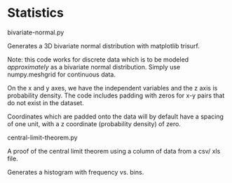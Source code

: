 # Statistics

bivariate-normal.py

Generates a 3D bivariate normal distribution with matplotlib trisurf.

Note: this code works for discrete data which is to be modeled _approximately_ as a bivariate normal distribution. Simply use numpy.meshgrid for continuous data.

On the x and y axes, we have the independent variables and the z axis is probability density. The code includes padding with zeros for x-y pairs that do not exist in the dataset.

Coordinates which are padded onto the data will by default have a spacing of one unit, with a z coordinate (probability density) of zero.

central-limit-theorem.py

A proof of the central limit theorem using a column of data from a csv/ xls file.

Generates a histogram with frequency vs. bins.
